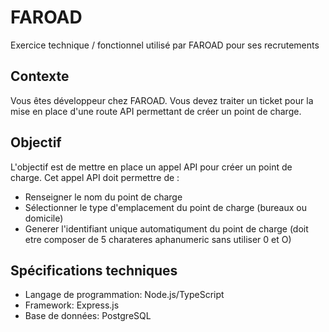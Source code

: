 # FAROAD
Exercice technique / fonctionnel utilisé par FAROAD pour ses recrutements

## Contexte

Vous êtes développeur chez FAROAD. Vous devez traiter un ticket pour la mise en place d'une route API permettant de créer un point de charge.

## Objectif

L'objectif est de mettre en place un appel API pour créer un point de charge. Cet appel API doit permettre de :

* Renseigner le nom du point de charge
* Sélectionner le type d'emplacement du point de charge (bureaux ou domicile)
* Generer l'identifiant unique automatiqument du point de charge (doit etre composer de 5 charateres aphanumeric sans utiliser 0 et O)

## Spécifications techniques
* Langage de programmation: Node.js/TypeScript
* Framework: Express.js
* Base de données: PostgreSQL
